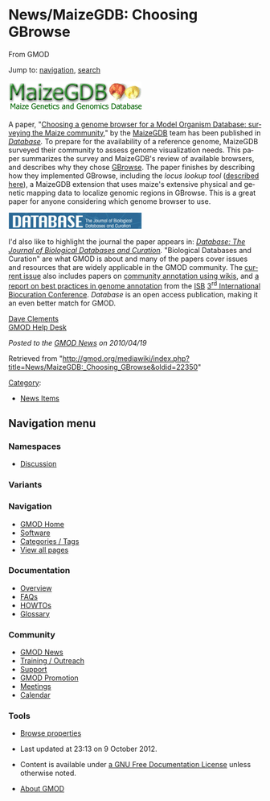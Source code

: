 <div id="mw-page-base" class="noprint">

</div>

<div id="mw-head-base" class="noprint">

</div>

<div id="content" class="mw-body" role="main">

<span id="top"></span>

<div id="mw-js-message" style="display:none;">

</div>



# <span dir="auto">News/MaizeGDB: Choosing GBrowse</span>

<div id="bodyContent">

<div id="siteSub">

From GMOD

</div>

<div id="contentSub">

</div>

<div id="jump-to-nav" class="mw-jump">

Jump to: [navigation](#mw-navigation), [search](#p-search)

</div>

<div id="mw-content-text" class="mw-content-ltr" lang="en" dir="ltr">

<div class="floatright">

<a href="http://database.oxfordjournals.org/cgi/content/abstract/baq007"
rel="nofollow" title="Database Paper"><img
src="../../mediawiki/images/7/7f/MaizeGDB.gif" width="265" height="60"
alt="Database Paper" /></a>

</div>

A paper,
"<a href="http://database.oxfordjournals.org/cgi/content/abstract/baq007"
class="external text" rel="nofollow">Choosing a genome browser for a
Model Organism Database: surveying the Maize community</a>," by the
<a href="http://maizegdb.org" class="external text"
rel="nofollow">MaizeGDB</a> team has been published in
*<a href="http://database.oxfordjournals.org/" class="external text"
rel="nofollow">Database</a>.* To prepare for the availability of a
reference genome, MaizeGDB surveyed their community to assess genome
visualization needs. This paper summarizes the survey and MaizeGDB's
review of available browsers, and describes why they chose
[GBrowse](../GBrowse.1 "GBrowse"). The paper finishes by describing how
they implemented GBrowse, including the *locus lookup tool* (<a
href="http://bioinformatics.oxfordjournals.org/cgi/content/short/26/3/434"
class="external text" rel="nofollow">described here</a>), a MaizeGDB
extension that uses maize's extensive physical and genetic mapping data
to localize genomic regions in GBrowse. This is a great paper for anyone
considering which genome browser to use.

<div class="floatright">

<a href="http://database.oxfordjournals.org/" rel="nofollow"
title="Database Journal"><img
src="../../mediawiki/images/thumb/3/3d/DatabaseJournal.jpg/265px-DatabaseJournal.jpg.png"
srcset="../../mediawiki/images/thumb/3/3d/DatabaseJournal.jpg/398px-DatabaseJournal.jpg.png 1.5x, ../../mediawiki/images/thumb/3/3d/DatabaseJournal.jpg/530px-DatabaseJournal.jpg.png 2x"
width="265" height="32" alt="Database Journal" /></a>

</div>

I'd also like to highlight the journal the paper appears in:
*<a href="http://database.oxfordjournals.org/" class="external text"
rel="nofollow">Database: The Journal of Biological Databases and
Curation</a>.* "Biological Databases and Curation" are what GMOD is
about and many of the papers cover issues and resources that are widely
applicable in the GMOD community. The <a
href="http://database.oxfordjournals.org/content/vol2010/issue0/index.dtl"
class="external text" rel="nofollow">current issue</a> also includes
papers on <a
href="http://database.oxfordjournals.org/cgi/content/abstract/2010/0/baq009"
class="external text" rel="nofollow">community annotation using
wikis</a>, and <a
href="http://database.oxfordjournals.org/cgi/content/abstract/2010/0/baq001"
class="external text" rel="nofollow">a report on best practices in
genome annotation</a> from the
<a href="http://biocurator.org/" class="external text"
rel="nofollow">ISB</a> <a
href="http://projects.eml.org/sdbv/events/BiocurationMeeting/index.html"
class="external text" rel="nofollow">3<sup>rd</sup> International
Biocuration Conference</a>. *Database* is an open access publication,
making it an even better match for GMOD.

[Dave Clements](../User:Clements "User:Clements")  
[GMOD Help Desk](../GMOD_Help_Desk "GMOD Help Desk")

  

<div class="newsfooter">

*Posted to the [GMOD News](../GMOD_News "GMOD News") on 2010/04/19*

</div>

</div>

<div class="printfooter">

Retrieved from
"<http://gmod.org/mediawiki/index.php?title=News/MaizeGDB:_Choosing_GBrowse&oldid=22350>"

</div>

<div id="catlinks" class="catlinks">

<div id="mw-normal-catlinks" class="mw-normal-catlinks">

[Category](../Special:Categories "Special:Categories"):

- [News Items](../Category%3ANews_Items "Category%3ANews Items")

</div>

</div>

<div class="visualClear">

</div>

</div>

</div>

<div id="mw-navigation">

## Navigation menu

<div id="mw-head">



<div id="left-navigation">

<div id="p-namespaces" class="vectorTabs" role="navigation"
aria-labelledby="p-namespaces-label">

### Namespaces


- <span id="ca-talk"><a
  href="http://gmod.org/mediawiki/index.php?title=Talk:News/MaizeGDB:_Choosing_GBrowse&amp;action=edit&amp;redlink=1"
  accesskey="t"
  title="Discussion about the content page [t]">Discussion</a></span>

</div>

<div id="p-variants" class="vectorMenu emptyPortlet" role="navigation"
aria-labelledby="p-variants-label">

### 

### Variants[](#)

<div class="menu">

</div>

</div>

</div>





</div>

</div>

</div>

<div id="mw-panel">

<div id="p-logo" role="banner">

<a href="../Main_Page"
style="background-image: url(../../images/GMOD-cogs.png);"
title="Visit the main page"></a>

</div>

<div id="p-Navigation" class="portal" role="navigation"
aria-labelledby="p-Navigation-label">

### Navigation

<div class="body">

- <span id="n-GMOD-Home">[GMOD Home](../Main_Page)</span>
- <span id="n-Software">[Software](../GMOD_Components)</span>
- <span id="n-Categories-.2F-Tags">[Categories /
  Tags](../Categories)</span>
- <span id="n-View-all-pages">[View all
  pages](../Special:AllPages)</span>

</div>

</div>

<div id="p-Documentation" class="portal" role="navigation"
aria-labelledby="p-Documentation-label">

### Documentation

<div class="body">

- <span id="n-Overview">[Overview](../Overview)</span>
- <span id="n-FAQs">[FAQs](../Category%3AFAQ)</span>
- <span id="n-HOWTOs">[HOWTOs](../Category%3AHOWTO)</span>
- <span id="n-Glossary">[Glossary](../Glossary)</span>

</div>

</div>

<div id="p-Community" class="portal" role="navigation"
aria-labelledby="p-Community-label">

### Community

<div class="body">

- <span id="n-GMOD-News">[GMOD News](../GMOD_News)</span>
- <span id="n-Training-.2F-Outreach">[Training /
  Outreach](../Training_and_Outreach)</span>
- <span id="n-Support">[Support](../Support)</span>
- <span id="n-GMOD-Promotion">[GMOD Promotion](../GMOD_Promotion)</span>
- <span id="n-Meetings">[Meetings](../Meetings)</span>
- <span id="n-Calendar">[Calendar](../Calendar)</span>

</div>

</div>

<div id="p-tb" class="portal" role="navigation"
aria-labelledby="p-tb-label">

### Tools

<div class="body">


- <span id="t-smwbrowselink"><a href="../Special%3ABrowse/News-2FMaizeGDB:_Choosing_GBrowse"
  rel="smw-browse">Browse properties</a></span>


</div>

</div>

</div>

</div>

<div id="footer" role="contentinfo">

- <span id="footer-info-lastmod">Last updated at 23:13 on 9 October
  2012.</span>
<!-- - <span id="footer-info-viewcount">5,863 page views.</span> -->
- <span id="footer-info-copyright">Content is available under
  <a href="http://www.gnu.org/licenses/fdl-1.3.html" class="external"
  rel="nofollow">a GNU Free Documentation License</a> unless otherwise
  noted.</span>

<!-- -->

- <span id="footer-places-about">[About
  GMOD](../GMOD:About "GMOD:About")</span>

<!-- -->






</div>
